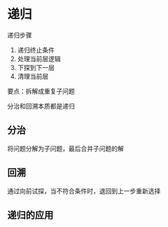 # 递归

递归步骤

1. 递归终止条件
2. 处理当前层逻辑
3. 下探到下一层
4. 清理当前层



要点：拆解成重复子问题



分治和回溯本质都是递归



## 分治

将问题分解为子问题，最后合并子问题的解





## 回溯

通过向前试探，当不符合条件时，退回到上一步重新选择







## 递归的应用